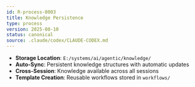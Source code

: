 ```yaml
---
id: R-process-0003
title: Knowledge Persistence
type: process
version: 2025-08-10
status: canonical
source: .claude/codex/CLAUDE-CODEX.md
---
```


- **Storage Location**: `E:/systems/ai/agentic/knowledge/`
- **Auto-Sync**: Persistent knowledge structures with automatic updates
- **Cross-Session**: Knowledge available across all sessions
- **Template Creation**: Reusable workflows stored in `workflows/`
